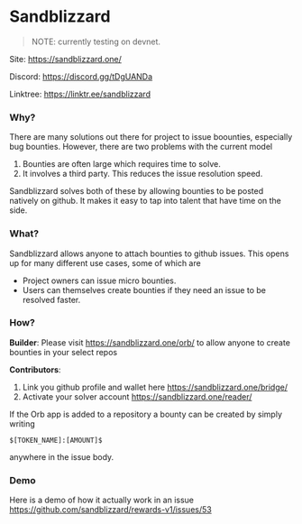 # Sandblizzard

> NOTE: currently testing on devnet.

Site: https://sandblizzard.one/

Discord: https://discord.gg/tDgUANDa 

Linktree: https://linktr.ee/sandblizzard

### Why?
There are many solutions out there for project to issue boounties, especially bug bounties. However, there are two problems with the current model

1. Bounties are often large which requires time to solve.
2. It involves a third party. This reduces the issue resolution speed. 

Sandblizzard solves both of these by allowing bounties to be posted natively on github. It makes it easy to tap into talent that have time on the side. 

### What?
 Sandblizzard allows anyone to attach bounties to github issues. This opens up for many different use cases, some of which are

* Project owners can issue micro bounties.
* Users can themselves create bounties if they need an issue to be resolved faster.



### How?
**Builder**: Please visit https://sandblizzard.one/orb/ to allow anyone to create bounties in your select repos

**Contributors**: 
1. Link you github profile and wallet here https://sandblizzard.one/bridge/
2. Activate your solver account https://sandblizzard.one/reader/

If the Orb app is added to a repository a bounty can be created by simply writing 

```
$[TOKEN_NAME]:[AMOUNT]$
```
anywhere in the issue body. 

### Demo
Here is a demo of how it actually work in an issue https://github.com/sandblizzard/rewards-v1/issues/53
